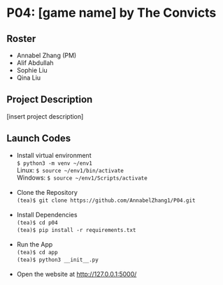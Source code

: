 # P04: [game name] by The Convicts

## Roster
* Annabel Zhang (PM)
* Alif Abdullah
* Sophie Liu
* Qina Liu

## Project Description
[insert project description]

## Launch Codes
- Install virtual environment <br>
```$ python3 -m venv ~/env1``` <br>
Linux: ```$ source ~/env1/bin/activate``` <br>
Windows: ```$ source ~/env1/Scripts/activate``` <br><br>
- Clone the Repository <br>
```(tea)$ git clone https://github.com/AnnabelZhang1/P04.git ``` <br><br>
- Install Dependencies <br>
```(tea)$ cd p04 ``` <br>
```(tea)$ pip install -r requirements.txt``` <br><br> 
- Run the App <br>
```(tea)$ cd app``` <br>
```(tea)$ python3 __init__.py``` <br><br>
- Open the website at http://127.0.0.1:5000/
